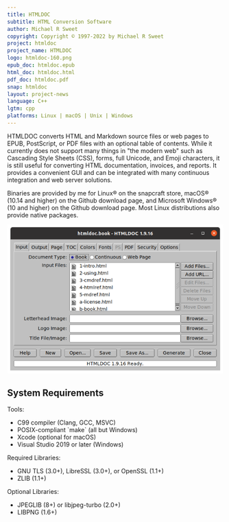 ```yaml
---
title: HTMLDOC
subtitle: HTML Conversion Software
author: Michael R Sweet
copyright: Copyright © 1997-2022 by Michael R Sweet
project: htmldoc
project_name: HTMLDOC
logo: htmldoc-160.png
epub_doc: htmldoc.epub
html_doc: htmldoc.html
pdf_doc: htmldoc.pdf
snap: htmldoc
layout: project-news
language: C++
lgtm: cpp
platforms: Linux | macOS | Unix | Windows
---
```


HTMLDOC converts HTML and Markdown source files or web pages to EPUB, PostScript, or PDF files with an optional table of contents. While it currently does not support many things in "the modern web" such as Cascading Style Sheets (CSS), forms, full Unicode, and Emoji characters, it is still useful for converting HTML documentation, invoices, and reports. It provides a convenient GUI and can be integrated with many continuous integration and web server solutions.

Binaries are provided by me for Linux® on the snapcraft store, macOS® (10.14 and higher) on the Github download page, and Microsoft Windows® (10 and higher) on the Github download page. Most Linux distributions also provide native packages.

![HTMLDOC Screenshot](htmldoc-ubuntu.png)


<div class="border bg20 px-3 py-2">
  <h2>System Requirements</h2>
  <div class="row"><div class="col-lg-4 border-end">
    <p>Tools:</p>
    <ul>
      <li>C99 compiler (Clang, GCC, MSVC)</li>
      <li>POSIX-compliant `make` (all but Windows)</li>
      <li>Xcode (optional for macOS)</li>
      <li>Visual Studio 2019 or later (Windows)</li>
    </ul>
  </div><div class="col-lg-4 border-end">
    <p>Required Libraries:</p>
    <ul>
      <li>GNU TLS (3.0+), LibreSSL (3.0+), or OpenSSL (1.1+)</li>
      <li>ZLIB (1.1+)</li>
    </ul>
  </div><div class="col-lg-4">
    <p>Optional Libraries:</p>
    <ul>
      <li>JPEGLIB (8+) or libjpeg-turbo (2.0+)</li>
      <li>LIBPNG (1.6+)</li>
    </ul>
  </div></div>
</div>
